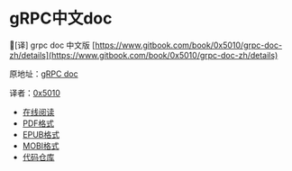 # gRPC中文doc

📖\[译\] grpc doc 中文版 [https://www.gitbook.com/book/0x5010/grpc-doc-zh/details](https://www.gitbook.com/book/0x5010/grpc-doc-zh/details)

原地址：[gRPC doc](https://github.com/grpc/grpc/tree/master/doc)

译者：[0x5010](https://github.com/0x5010)

+ [在线阅读](https://www.gitbook.com/book/0x5010/grpc-doc-zh/details)
+ [PDF格式](https://www.gitbook.com/download/pdf/book/0x5010/grpc-doc-zh)
+ [EPUB格式](https://www.gitbook.com/download/epub/book/0x5010/grpc-doc-zh)
+ [MOBI格式](https://www.gitbook.com/download/mobi/book/0x5010/grpc-doc-zh)
+ [代码仓库](https://github.com/0x5010/grpc-doc-zh)
